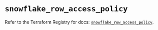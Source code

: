# `snowflake_row_access_policy`

Refer to the Terraform Registry for docs: [`snowflake_row_access_policy`](https://registry.terraform.io/providers/snowflake-labs/snowflake/0.99.0/docs/resources/row_access_policy).
